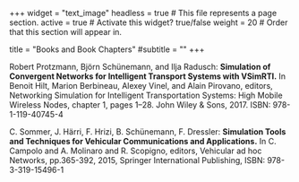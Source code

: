+++
widget = "text_image"
headless = true  # This file represents a page section.
active = true  # Activate this widget? true/false
weight = 20  # Order that this section will appear in.

title = "Books and Book Chapters"
#subtitle = ""
+++

Robert Protzmann, Björn Schünemann, and Ilja Radusch:
<b>Simulation of Convergent Networks for Intelligent Transport Systems with VSimRTI.</b>
In Benoit Hilt, Marion Berbineau, Alexey Vinel, and Alain Pirovano, editors,
Networking Simulation for Intelligent Transportation Systems: High Mobile Wireless Nodes, chapter 1, pages 1–28. John Wiley & Sons, 2017. ISBN: 978-1-119-40745-4

C. Sommer, J. Härri, F. Hrizi, B. Schünemann, F. Dressler:
<b>Simulation Tools and Techniques for Vehicular Communications and Applications.</b>
In C. Campolo and A. Molinaro and R. Scopigno, editors, Vehicular ad hoc Networks, pp.365-392, 2015, Springer International Publishing, ISBN: 978-3-319-15496-1
